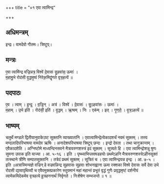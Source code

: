+++
title = "०१ एवा त्वामिन्द्र"

+++
## अधिमन्त्रम्
इन्द्रः। वामदेवो गौतमः। त्रिष्टुप्।

## मन्त्रः
ए॒वा त्वामि॑न्द्र वज्रि॒न्नत्र॒ विश्वे॑ दे॒वासः॑ सु॒हवा॑स॒ ऊमाः॑ ।  
म॒हामु॒भे रोद॑सी वृ॒द्धमृ॒ष्वं निरेक॒मिद्वृ॑णते वृत्र॒हत्ये॑ ॥

## पदपाठः
ए॒व । त्वाम् । इ॒न्द्र॒ । व॒ज्रि॒न् । अत्र॑ । विश्वे॑ । दे॒वासः॑ । सु॒ऽहवा॑सः । ऊमाः॑ ।  
म॒हाम् । उ॒भे इति॑ । रोद॑सी॒ इति॑ । वृ॒द्धम् । ऋ॒ष्वम् । निः । एक॑म् । इत् । गृ॒ण॒ते॒ । वृ॒त्र॒ऽहत्ये॑ ॥

## भाष्यम्
चतुर्थे मण्डले द्वितीयानुवाकेऽष्ट सूक्तानि व्याख्यातानि । एवात्वामिन्द्रेत्येकादशर्चं नवमं सूक्तम् । तस्य मण्दलादिपरिभाषया वामदेव ऋषिः । अनादेशपरिभाषया त्रिष्टुप् छन्दः । इन्द्रो देवता । तथा चानुक्रान्तम् । एवैकादशेति । अग्निष्टोमे माध्यन्दिनसवने मैत्रावरुणशस्त्रं इदं सूक्तम् । सूत्र्यते हि । एवा त्वामिन्द्रोशन्नु षुणः सुमना उपाक इति याज्या । आ. ५-१६ । इति । पृष्थ्याभिप्लवषडहयोः प्रथमेऽहनि मैत्रावरुणशस्त्रेऽहीनसूक्तं तत्स्थाने त्रीणि सम्पातसूक्तानि । तत्रेदं प्रथमं सूक्तम् । सूत्रितं च । एवा त्वामिन्द्रयन्न इन्द्रः । आ. ७-५ । इति ॥अत्रास्मिन्यज्ञे वज्रिन् हे वज्रवन्निन्द्र सुहवासः सुहवाः शोभनाह्वाना ऊमा रक्शका विश्वे देवासः सर्वे देवा उभे रोदसी द्यावापृथिव्यौ च एवैवमुक्तप्रकारेण स्तूयमानं महां महान्तं प्रभूतं वृद्धं गुणैः प्रवृद्धमृष्टं दर्शनीयं त्वामेकमिदेकमेव वृत्रहत्ये व्रुत्रहननार्थं निर्वृणते । निःशेषेण सम्भजन्ते ॥ १ ॥